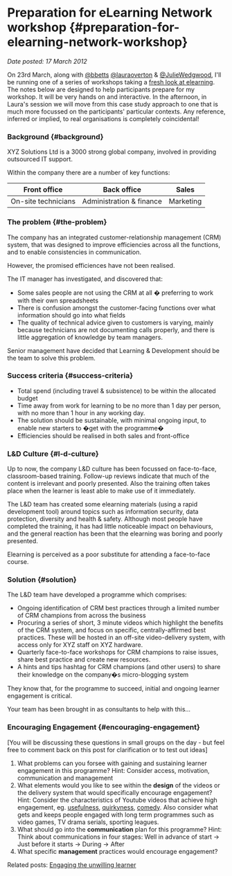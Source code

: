 # Preparation for eLearning Network workshop {#preparation-for-elearning-network-workshop}

_Date posted: 17 March 2012_

On 23rd March, along with [@bbetts](https://twitter.com/#!/bbetts) [@lauraoverton](https://twitter.com/#!/lauraoverton) & [@JulieWedgwood](https://twitter.com/#!/JulieWedgwood), I'll be running one of a series of workshops taking a [fresh look at elearning](http://www.elearningnetwork.org/events/getting-started-elearning). The notes below are designed to help participants prepare for my workshop. It will be very hands on and interactive. In the afternoon, in Laura's session we will move from this case study approach to one that is much more focussed on the participants' particular contexts. Any reference, inferred or implied, to real organisations is completely coincidental!

### Background {#background}

XYZ Solutions Ltd is a 3000 strong global company, involved in providing outsourced IT support.

Within the company there are a number of key functions:

| **Front office** | **Back office** | **Sales** |
| --- | --- | --- |
| On-site technicians | Administration & finance | Marketing |

### The problem {#the-problem}

The company has an integrated customer-relationship management (CRM) system, that was designed to improve efficiencies across all the functions, and to enable consistencies in communication.

However, the promised efficiences have not been realised.

The IT manager has investigated, and discovered that:

*   Some sales people are not using the CRM at all � preferring to work with their own spreadsheets
*   There is confusion amongst the customer-facing functions over what information should go into what fields
*   The quality of technical advice given to customers is varying, mainly because technicians are not documenting calls properly, and there is little aggregation of knowledge by team managers.

Senior management have decided that Learning & Development should be the team to solve this problem.

### Success criteria {#success-criteria}

*   Total spend (including travel & subsistence) to be within the allocated budget
*   Time away from work for learning to be no more than 1 day per person, with no more than 1 hour in any working day.
*   The solution should be sustainable, with minimal ongoing input, to enable new starters to �get with the programme�
*   Efficiencies should be realised in both sales and front-office

### L&D Culture {#l-d-culture}

Up to now, the company L&D culture has been focussed on face-to-face, classroom-based training. Follow-up reviews indicate that much of the content is irrelevant and poorly presented. Also the training often takes place when the learner is least able to make use of it immediately.

The L&D team has created some elearning materials (using a rapid development tool) around topics such as information security, data protection, diversity and health & safety. Although most people have completed the training, it has had little noticeable impact on behaviours, and the general reaction has been that the elearning was boring and poorly presented.

Elearning is perceived as a poor substitute for attending a face-to-face course.

### Solution {#solution}

The L&D team have developed a programme which comprises:

*   Ongoing identification of CRM best practices through a limited number of CRM champions from across the business
*   Procuring a series of short, 3 minute videos which highlight the benefits of the CRM system, and focus on specific, centrally-affirmed best practices. These will be hosted in an off-site video-delivery system, with access only for XYZ staff on XYZ hardware.
*   Quarterly face-to-face workshops for CRM champions to raise issues, share best practice and create new resources.
*   A hints and tips hashtag for CRM champions (and other users) to share their knowledge on the company�s micro-blogging system

They know that, for the programme to succeed, initial and ongoing learner engagement is critical.

Your team has been brought in as consultants to help with this...

### Encouraging Engagement {#encouraging-engagement}

[You will be discussing these questions in small groups on the day - but feel free to comment back on this post for clarification or to test out ideas]

1.  What problems can you forsee with gaining and sustaining learner engagement in this programme? Hint: Consider access, motivation, communication and management
2.  What elements would you like to see within the **design** of the videos or the delivery system that would specifically encourage engagement? Hint: Consider the characteristics of Youtube videos that achieve high engagement, eg. [usefulness](http://www.youtube.com/watch?v=0VaPOtC-Ans), [quirkyness](http://www.youtube.com/watch?v=dTAAsCNK7RA), [comedy](http://www.youtube.com/watch?v=FJ5dbUCu2Ug). Also consider what gets and keeps people engaged with long term programmes such as video games, TV drama serials, sporting leagues.
3.  What should go into the **communication** plan for this programme? Hint: Think about communications in four stages: Well in advance of start -> Just before it starts -> During -> After
4.  What specific **management** practices would encourage engagement?

Related posts: [Engaging the unwilling learner](http://www.learningconversations.co.uk/main/index.php/2012/01/18/lt2012uk-conference-presentation-engaging-the?blog=5)